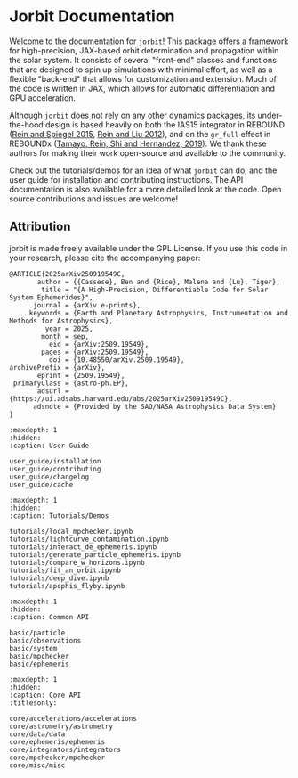 # Jorbit Documentation
<!-- <div align="center"> <img src="./_static/jorbit_logo_dark.svg" width="80%"> </div> -->

Welcome to the documentation for `jorbit`! This package offers a framework for high-precision, JAX-based orbit determination and propagation within the solar system. It consists of several "front-end" classes and functions that are designed to spin up simulations with minimal effort, as well as a flexible "back-end" that allows for customization and extension. Much of the code is written in JAX, which allows for automatic differentiation and GPU acceleration.

Although `jorbit` does not rely on any other dynamics packages, its under-the-hood design is based heavily on both the IAS15 integrator in REBOUND ([Rein and Spiegel 2015](https://ui.adsabs.harvard.edu/abs/2015MNRAS.446.1424R/abstract), [Rein and Liu 2012](https://ui.adsabs.harvard.edu/abs/2012A%26A...537A.128R/abstract)), and on the `gr_full` effect in REBOUNDx ([Tamayo, Rein, Shi and Hernandez, 2019](https://ui.adsabs.harvard.edu/abs/2020MNRAS.491.2885T/abstract)). We thank these authors for making their work open-source and available to the community.

Check out the tutorials/demos for an idea of what `jorbit` can do, and the user guide for installation and contributing instructions. The API documentation is also available for a more detailed look at the code. Open source contributions and issues are welcome!

## Attribution

jorbit is made freely available under the GPL License. If you use this code in your research, please cite the accompanying paper:
```
@ARTICLE{2025arXiv250919549C,
       author = {{Cassese}, Ben and {Rice}, Malena and {Lu}, Tiger},
        title = "{A High-Precision, Differentiable Code for Solar System Ephemerides}",
      journal = {arXiv e-prints},
     keywords = {Earth and Planetary Astrophysics, Instrumentation and Methods for Astrophysics},
         year = 2025,
        month = sep,
          eid = {arXiv:2509.19549},
        pages = {arXiv:2509.19549},
          doi = {10.48550/arXiv.2509.19549},
archivePrefix = {arXiv},
       eprint = {2509.19549},
 primaryClass = {astro-ph.EP},
       adsurl = {https://ui.adsabs.harvard.edu/abs/2025arXiv250919549C},
      adsnote = {Provided by the SAO/NASA Astrophysics Data System}
}
```

```{toctree}
:maxdepth: 1
:hidden:
:caption: User Guide

user_guide/installation
user_guide/contributing
user_guide/changelog
user_guide/cache
```

```{toctree}
:maxdepth: 1
:hidden:
:caption: Tutorials/Demos

tutorials/local_mpchecker.ipynb
tutorials/lightcurve_contamination.ipynb
tutorials/interact_de_ephemeris.ipynb
tutorials/generate_particle_ephemeris.ipynb
tutorials/compare_w_horizons.ipynb
tutorials/fit_an_orbit.ipynb
tutorials/deep_dive.ipynb
tutorials/apophis_flyby.ipynb
```


```{toctree}
:maxdepth: 1
:hidden:
:caption: Common API

basic/particle
basic/observations
basic/system
basic/mpchecker
basic/ephemeris

```

```{toctree}
:maxdepth: 1
:hidden:
:caption: Core API
:titlesonly:

core/accelerations/accelerations
core/astrometry/astrometry
core/data/data
core/ephemeris/ephemeris
core/integrators/integrators
core/mpchecker/mpchecker
core/misc/misc
```
